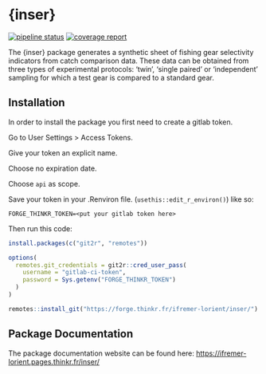 
<!-- README.md is generated from README.Rmd. Please edit that file -->

# {inser}

<!-- badges: start -->

[![pipeline
status](https://forge.thinkr.fr/ifremer-lorient/inser/badges/main/pipeline.svg)](https://forge.thinkr.fr/ifremer-lorient/inser/-/commits/main)
[![coverage
report](https://forge.thinkr.fr/ifremer-lorient/inser/badges/main/coverage.svg)](http://ifremer-lorient.pages.thinkr.fr/inser/coverage.html)
<!-- badges: end -->

The {inser} package generates a synthetic sheet of fishing gear
selectivity indicators from catch comparison data. These data can be
obtained from three types of experimental protocols: ‘twin’, ‘single
paired’ or ‘independent’ sampling for which a test gear is compared to a
standard gear.

## Installation

In order to install the package you first need to create a gitlab token.

Go to User Settings \> Access Tokens.

Give your token an explicit name.

Choose no expiration date.

Choose `api` as scope.

Save your token in your .Renviron file. (`usethis::edit_r_environ()`)
like so:

    FORGE_THINKR_TOKEN=<put your gitlab token here>

Then run this code:

``` r
install.packages(c("git2r", "remotes"))

options(
  remotes.git_credentials = git2r::cred_user_pass(
    username = "gitlab-ci-token", 
    password = Sys.getenv("FORGE_THINKR_TOKEN")
  )
)

remotes::install_git("https://forge.thinkr.fr/ifremer-lorient/inser/")
```

## Package Documentation

The package documentation website can be found here:
<https://ifremer-lorient.pages.thinkr.fr/inser/>
